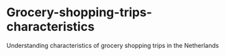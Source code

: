 # Grocery-shopping-trips-characteristics
Understanding characteristics of grocery shopping trips in the Netherlands
